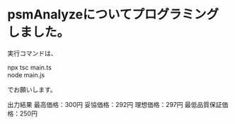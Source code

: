 # psmAnalyzeについてプログラミングしました。
実行コマンドは、

npx tsc main.ts  
node main.js 

でお願いします。

出力結果
最高価格：300円
妥協価格：292円
理想価格：297円
最低品質保証価格：250円
